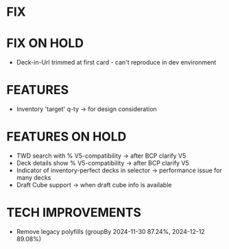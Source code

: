# FIX

# FIX ON HOLD
- Deck-in-Url trimmed at first card - can't reproduce in dev environment

# FEATURES
- Inventory 'target' q-ty -> for design consideration

# FEATURES ON HOLD
- TWD search with % V5-compatibility -> after BCP clarify V5
- Deck details show % V5-compatibility -> after BCP clarify V5
- Indicator of inventory-perfect decks in selector -> performance issue for many decks
- Draft Cube support -> when draft cube info is available

# TECH IMPROVEMENTS
- Remove legacy polyfills (groupBy 2024-11-30 87.24%, 2024-12-12 89.08%)
